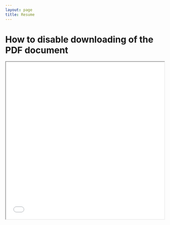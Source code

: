 ```yaml
---
layout: page
title: Resume
---
```


<!DOCTYPE html>
<html>
  <head>
    <title>Title of the document</title>
  </head>
  <body>
    <h1>How to disable downloading of the PDF document</h1>
    <iframe src="{{site.baseurl}}/assets/pdf_test.pdf#toolbar=0" width="100%" height="500px">
    </iframe>
  </body>
</html>
